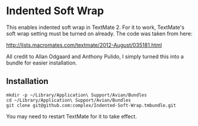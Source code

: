 Indented Soft Wrap
==================

This enables indented soft wrap in TextMate 2. For it to work, TextMate's soft wrap setting must be turned on already. The code was taken from here:

http://lists.macromates.com/textmate/2012-August/035181.html

All credit to Allan Odgaard and Anthony Pulido, I simply turned this into a bundle for easier installation.

Installation
------------

    mkdir -p ~/Library/Application\ Support/Avian/Bundles
    cd ~/Library/Application\ Support/Avian/Bundles
    git clone git@github.com:complex/Indented-Soft-Wrap.tmbundle.git

You may need to restart TextMate for it to take effect.
